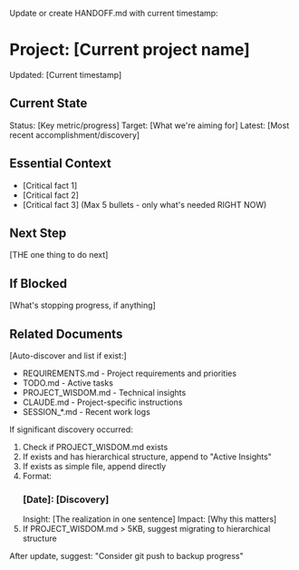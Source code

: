 Update or create HANDOFF.md with current timestamp:

# Project: [Current project name]
Updated: [Current timestamp]

## Current State
Status: [Key metric/progress]
Target: [What we're aiming for]
Latest: [Most recent accomplishment/discovery]

## Essential Context
- [Critical fact 1]
- [Critical fact 2]
- [Critical fact 3]
(Max 5 bullets - only what's needed RIGHT NOW)

## Next Step
[THE one thing to do next]

## If Blocked
[What's stopping progress, if anything]

## Related Documents
[Auto-discover and list if exist:]
- REQUIREMENTS.md - Project requirements and priorities
- TODO.md - Active tasks
- PROJECT_WISDOM.md - Technical insights
- CLAUDE.md - Project-specific instructions
- SESSION_*.md - Recent work logs

If significant discovery occurred:
1. Check if PROJECT_WISDOM.md exists
2. If exists and has hierarchical structure, append to "Active Insights"
3. If exists as simple file, append directly
4. Format:
   ### [Date]: [Discovery]
   Insight: [The realization in one sentence]
   Impact: [Why this matters]
5. If PROJECT_WISDOM.md > 5KB, suggest migrating to hierarchical structure

After update, suggest: "Consider git push to backup progress"